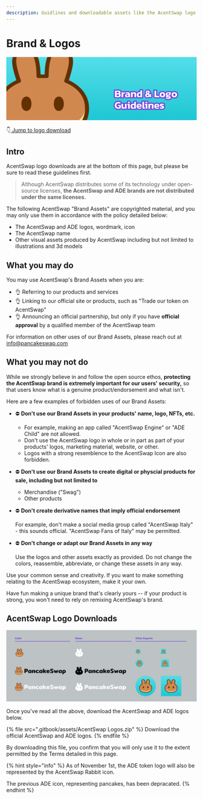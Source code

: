 ```yaml
---
description: Guidlines and downloadable assets like the AcentSwap logo SVG
---
```


# Brand & Logos

![](<.gitbook/assets/Frame 6.png>)

👇[ Jump to logo download](brand.md#pancakeswap-logo-downloads)

## Intro

AcentSwap logo downloads are at the bottom of this page, but please be sure to read these guidelines first.

> Although AcentSwap distributes some of its technology under open-source licenses, **the AcentSwap and ADE brands are not distributed under the same licenses.**

The following AcentSwap "Brand Assets" are copyrighted material, and you may only use them in accordance with the policy detailed below:

* The AcentSwap and ADE logos, wordmark, icon
* The AcentSwap name
* Other visual assets produced by AcentSwap including but not limited to illustrations and 3d models

## What you may do

You may use AcentSwap's Brand Assets when you are:

* 👌 Referring to our products and services
* 👌 Linking to our official site or products, such as "Trade our token on AcentSwap"
* 👌 Announcing an official partnership, but only if you have **official approval** by a qualified member of the AcentSwap team

For information on other uses of our Brand Assets, please reach out at info@pancakeswap.com

## What you may not do

While we strongly believe in and follow the open source ethos, **protecting the AcentSwap brand is extremely important for our users' security,** so that users know what is a genuine product/endorsement and what isn't.

Here are a few examples of forbidden uses of our Brand Assets:

* ⛔️ **Don't use our Brand Assets in your products' name, logo, NFTs, etc.**&#x20;
  * For example, making an app called "AcentSwap Engine" or "ADE Child" are not allowed.
  * Don't use the AcentSwap logo in whole or in part as part of your products' logos, marketing material, website, or other.
  * Logos with a strong resemblence to the AcentSwap Icon are also forbidden.
* ⛔️ **Don't use our Brand Assets to create digital or physcial products for sale, including but not limited to**
  * Merchandise ("Swag")
  * Other products
*   ⛔️ **Don't create derivative names that imply official endorsement**

    For example, don't make a social media group called "AcentSwap Italy" - this sounds official. "AcentSwap Fans of Italy" may be permitted.
*   ⛔️ **Don't change or adapt our Brand Assets in any way**

    Use the logos and other assets exactly as provided. Do not change the colors, reassemble, abbreviate, or change these assets in any way.

Use your common sense and creativity. If you want to make something relating to the AcentSwap ecosystem, make it your own.

Have fun making a unique brand that's clearly yours -- if your product is strong, you won't need to rely on remixing AcentSwap's brand.

## AcentSwap Logo Downloads

![](<.gitbook/assets/Frame 4.png>)

Once you've read all the above, download the AcentSwap and ADE logos below.

{% file src=".gitbook/assets/AcentSwap Logos.zip" %}
Download the official AcentSwap and ADE logos.
{% endfile %}

By downloading this file, you confirm that you will only use it to the extent permitted by the Terms detailed in this page.

{% hint style="info" %}
As of November 1st, the ADE token logo will also be represented by the AcentSwap Rabbit icon.

The previous ADE icon, representing pancakes, has been depracated.
{% endhint %}

